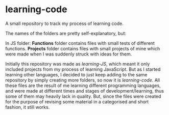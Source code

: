 # learning-code
A small repository to track my process of learning code.

The names of the folders are pretty self-explanatory, but: 

  In JS folder:
    **Functions** folder contains files with small tests of different functions. 
    **Projects** folder contains files with small projects of mine which were made when I was suddenly struck with ideas for them. 

Initially this repository was made as _learning-JS_, which meant it only included projects from my process of learning JavaScript. But as I started learning other languages, I decided to just keep adding to the same repository by simply creating more folders, so now it is _learning-code_.
All these files are the result of me learning different programming languages, and were made at different times and stages of development/learning, thus some of them may heavily lack in quality. But, since the files were created for the purpose of revising some material in a categorised and short fashion, it still works. 
